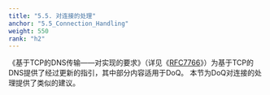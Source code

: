 ```yaml
---
title: "5.5. 对连接的处理"
anchor: "5.5_Connection_Handling"
weight: 550
rank: "h2"
---
```


《基于TCP的DNS传输——对实现的要求》（详见《[RFC7766](https://www.rfc-editor.org/info/rfc7766)》）为基于TCP的DNS提供了经过更新的指引，其中部分内容适用于DoQ。
本节为DoQ对连接的处理提供了类似的建议。

